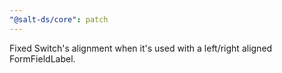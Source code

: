 ```yaml
---
"@salt-ds/core": patch
---
```


Fixed Switch's alignment when it's used with a left/right aligned FormFieldLabel.

